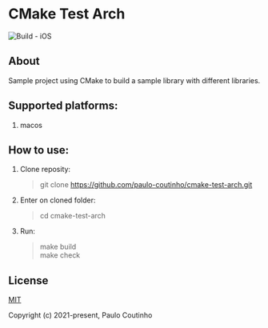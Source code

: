# CMake Test Arch

![Build - iOS](https://github.com/paulo-coutinho/cmake-test-arch/workflows/Build%20-%20iOS/badge.svg)

## About

Sample project using CMake to build a sample library with different libraries.

## Supported platforms:

1. macos

## How to use:

1. Clone reposity:  
    > git clone https://github.com/paulo-coutinho/cmake-test-arch.git

2. Enter on cloned folder:  
    > cd cmake-test-arch

3. Run:  
    > make build  
    > make check    

## License

[MIT](http://opensource.org/licenses/MIT)

Copyright (c) 2021-present, Paulo Coutinho
